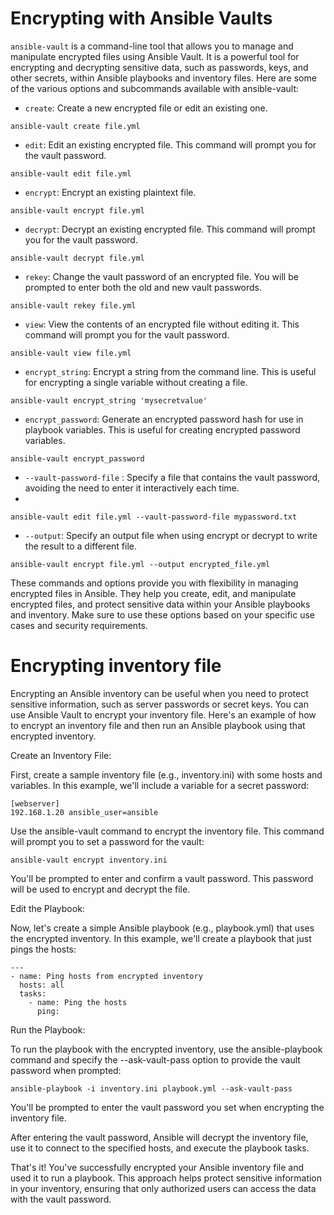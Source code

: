 # Encrypting with Ansible Vaults

`ansible-vault` is a command-line tool that allows you to manage and manipulate encrypted files using Ansible Vault. It is a powerful tool for encrypting and decrypting sensitive data, such as passwords, keys, and other secrets, within Ansible playbooks and inventory files. Here are some of the various options and subcommands available with ansible-vault:

- `create`: Create a new encrypted file or edit an existing one.

```
ansible-vault create file.yml
```

- `edit`: Edit an existing encrypted file. This command will prompt you for the vault password.

```
ansible-vault edit file.yml
```

- `encrypt`: Encrypt an existing plaintext file.
```
ansible-vault encrypt file.yml
```

- `decrypt`: Decrypt an existing encrypted file. This command will prompt you for the vault password.
```
ansible-vault decrypt file.yml
```
- `rekey`: Change the vault password of an encrypted file. You will be prompted to enter both the old and new vault passwords.
```
ansible-vault rekey file.yml
```

- `view`: View the contents of an encrypted file without editing it. This command will prompt you for the vault password.
```
ansible-vault view file.yml
```

- `encrypt_string`: Encrypt a string from the command line. This is useful for encrypting a single variable without creating a file.

```
ansible-vault encrypt_string 'mysecretvalue'
```

- `encrypt_password`: Generate an encrypted password hash for use in playbook variables. This is useful for creating encrypted password variables.
```
ansible-vault encrypt_password
```
- `--vault-password-file` : Specify a file that contains the vault password, avoiding the need to enter it interactively each time.
- 
```
ansible-vault edit file.yml --vault-password-file mypassword.txt
```
- `--output`: Specify an output file when using encrypt or decrypt to write the result to a different file.
```
ansible-vault encrypt file.yml --output encrypted_file.yml
```

These commands and options provide you with flexibility in managing encrypted files in Ansible. They help you create, edit, and manipulate encrypted files, and protect sensitive data within your Ansible playbooks and inventory. Make sure to use these options based on your specific use cases and security requirements.


# Encrypting inventory file
Encrypting an Ansible inventory can be useful when you need to protect sensitive information, such as server passwords or secret keys. You can use Ansible Vault to encrypt your inventory file. Here's an example of how to encrypt an inventory file and then run an Ansible playbook using that encrypted inventory.

Create an Inventory File:

First, create a sample inventory file (e.g., inventory.ini) with some hosts and variables. In this example, we'll include a variable for a secret password:

```
[webserver]
192.168.1.20 ansible_user=ansible
```

Use the ansible-vault command to encrypt the inventory file. This command will prompt you to set a password for the vault:
```
ansible-vault encrypt inventory.ini
```
You'll be prompted to enter and confirm a vault password. This password will be used to encrypt and decrypt the file.

Edit the Playbook:

Now, let's create a simple Ansible playbook (e.g., playbook.yml) that uses the encrypted inventory. In this example, we'll create a playbook that just pings the hosts:

```
---
- name: Ping hosts from encrypted inventory
  hosts: all
  tasks:
    - name: Ping the hosts
      ping:
```

Run the Playbook:

To run the playbook with the encrypted inventory, use the ansible-playbook command and specify the --ask-vault-pass option to provide the vault password when prompted:
```
ansible-playbook -i inventory.ini playbook.yml --ask-vault-pass
```

You'll be prompted to enter the vault password you set when encrypting the inventory file.

After entering the vault password, Ansible will decrypt the inventory file, use it to connect to the specified hosts, and execute the playbook tasks.

That's it! You've successfully encrypted your Ansible inventory file and used it to run a playbook. This approach helps protect sensitive information in your inventory, ensuring that only authorized users can access the data with the vault password.

